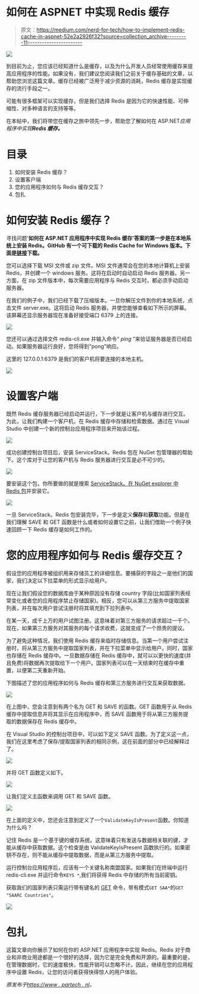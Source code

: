 # 如何在 ASPNET 中实现 Redis 缓存

> 原文：<https://medium.com/nerd-for-tech/how-to-implement-redis-cache-in-aspnet-52e2a2926f32?source=collection_archive---------11----------------------->

![](img/d6c198c4567ccacfb6938266afe6e529.png)

到目前为止，您应该已经知道什么是缓存，以及为什么开发人员经常使用缓存来提高应用程序的性能。如果没有，我们建议您阅读我们之前关于缓存基础的文章，以帮助您浏览这篇文章。缓存已经被广泛用于减少资源的消耗，Redis 缓存是实现缓存的流行手段之一。

可能有很多框架可以实现缓存，但是我们选择 Redis 是因为它的快速性能、可伸缩性、对多种语言的支持等等。

在本帖中，我们将带您在缓存之旅中领先一步，帮助您了解如何在 ASP.NET*应用程序中实现****Redis 缓存。***

# 目录

1.  如何安装 Redis 缓存？
2.  设置客户端
3.  您的应用程序如何与 Redis 缓存交互？
4.  包扎

# 如何安装 Redis 缓存？

寻找问题'**如何在 ASP.NET 应用程序中实现 Redis 缓存'答案的第一步是在本地系统上安装 Redis。GitHub 有一个可下载的 Redis Cache for Windows 版本。下面是[链接](https://github.com/microsoftarchive/redis/releases)下载。**

您可以选择下载 MSI 文件或 zip 文件。MSI 文件通常会在您的本地计算机上安装 Redis，并创建一个 windows 服务。这将在启动时自动启动 Redis 服务器。另一方面，在 zip 文件版本中，每次需要应用程序与 Redis 交互时，都必须手动启动服务器。

在我们的例子中，我们已经下载了压缩版本。一旦你解压文件到你的本地系统，点击文件 server.exe。这将启动 Redis 服务器，并使您能够查看如下所示的屏幕。该屏幕还显示服务器现在准备好接受端口 6379 上的连接。

![](img/a85841fbca1b1cca5579e6ff03498fd2.png)

您还可以通过选择文件 redis-cli.exe 并输入命令“ *ping* ”来验证服务器是否已经启动。如果服务器运行良好，您将得到“pong”响应。

这里的 127.0.0.1:6379 是我们的客户机将要连接的本地主机。

![](img/10e997fbbd46d10a3438892c39bba2e7.png)

# 设置客户端

既然 Redis 缓存服务器已经启动并运行，下一步就是让客户机与缓存进行交互。为此，让我们构建一个客户机，在 Redis 缓存中存储和检索数据。通过在 Visual Studio 中创建一个新的控制台应用程序项目来开始该过程。

![](img/ca0ce33d96c8212f57437f5fbb0c62ec.png)

成功创建控制台项目后，安装 ServiceStack。Redis 包在 NuGet 包管理器的帮助下。这个库对于让您的客户机与 Redis 服务器进行交互是必不可少的。

![](img/7191949f012b408942d4f9a037d05e45.png)

要安装这个包，你所要做的就是搜索 [ServiceStack。在 NuGet explorer 中 Redis 包](https://github.com/ServiceStack/ServiceStack.Redis)并安装它。

![](img/ad850a09750e5864f384f8116d2a96ea.png)

一旦 ServiceStack。Redis 包安装完毕，下一步是定义**保存**和**获取**功能。但是在我们理解 SAVE 和 GET 函数是什么或者如何设置它之前，让我们借助一个例子快速回顾一下 Redis 缓存是如何工作的。

# 您的应用程序如何与 Redis 缓存交互？

假设您的应用程序被组织用来存储员工的详细信息。要捕获的字段之一是他们的国家，我们决定以下拉菜单的形式显示给用户。

现在让我们假设您的数据库由于某种原因没有存储 country 字段(比如国家列表经常变化或者您的应用程序禁止存储国家)。相反，您可以从第三方服务中提取国家列表，并在每次用户尝试注册时将其填充到下拉列表中。

在某一天，成千上万的用户试图注册。这意味着对第三方服务的请求超过一千个。现在，如果第三方服务对其服务的每个请求收费，这就变成了一个昂贵的提议。

为了避免这种情况，我们使用 Redis 缓存来临时存储信息。当第一个用户尝试注册时，将从第三方服务中提取国家列表，并在下拉菜单中显示给用户。同时，国家也存储在 Redis 缓存中。一旦数据存储在 Redis 缓存中，就可以以更快的速度(并且免费)将数据再次提取给下一个用户。国家列表可以在一天结束时在缓存中重置，以便第二天重新开始。

下图描述了您的应用程序如何与 Redis 缓存和第三方服务进行交互来获取数据。

![](img/bef94b9a1ea60466aec334491a6fbd02.png)

在上图中，您会注意到有两个名为 GET 和 SAVE 的函数。GET 函数用于从 Redis 缓存中提取信息并将其显示在应用程序中，而 SAVE 函数用于将从第三方服务提取的数据保存在 Redis 缓存中。

在 Visual Studio 的控制台项目中，可以如下定义 SAVE 函数。为了定义这一点，我们在这里考虑了保存/提取国家列表的相同示例，这在前面的部分中已经解释过了。

![](img/65d6f00320f245e0cd896e32f86303ec.png)

并将 GET 函数定义如下。

![](img/8f0f7a3581ae9907932784c1449d6f73.png)

让我们定义主函数来调用 GET 和 SAVE 函数。

![](img/d0a3b215349afd69548112c60b2584f8.png)

在上面的定义中，您还会注意到定义了一个`ValidateKeyIsPresent`函数。你知道为什么吗？

记住 Redis 是一个基于键的缓存系统。这意味着只有发送与数据相关联的键，才能从缓存中获取数据。这个检查是由 ValidateKeyIsPresent 函数执行的。如果密钥不存在，则不能从缓存中提取数据，而是从第三方服务中提取。

运行控制台应用程序后，应该有一个关键名称南盟国家。如果我们在终端中运行 redis-cli.exe 并运行命令`KEYS *`,我们将获得 Redis 中存储的所有当前密钥。

获取我们的国家列表只需运行带有键名的 [GET](https://redis.io/commands/get) 命令，带有模式`GET SAA*`的`GET "SAARC Countries"`。

![](img/a08d473d20b12cd9c618a214e2f7c6b9.png)

# 包扎

这篇文章向你展示了如何在你的 ASP.NET 应用程序中实现 Redis。Redis 对于商业和非商业用途都是一个很好的选择，因为它是完全免费和开源的。最重要的是，在管理数据时，它的速度极快，性能开销可以忽略不计。因此，继续在您的应用程序中设置 Redis，让您的访问者获得快得惊人的用户体验。

*原发布于*[*https://www . partech . nl*](https://www.partech.nl/nl/publicaties/2020/07/how-to-implement-redis-cache-in-aspnet)*。*